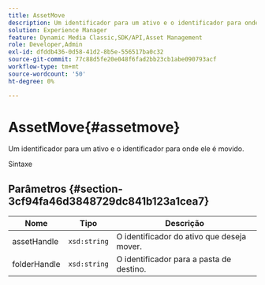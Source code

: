 ```yaml
---
title: AssetMove
description: Um identificador para um ativo e o identificador para onde ele é movido.
solution: Experience Manager
feature: Dynamic Media Classic,SDK/API,Asset Management
role: Developer,Admin
exl-id: dfddb436-0d58-41d2-8b5e-556517ba0c32
source-git-commit: 77c88d5fe20e048f6fad2bb23cb1abe090793acf
workflow-type: tm+mt
source-wordcount: '50'
ht-degree: 0%

---
```


# AssetMove{#assetmove}

Um identificador para um ativo e o identificador para onde ele é movido.

Sintaxe

## Parâmetros {#section-3cf94fa46d3848729dc841b123a1cea7}

| Nome | Tipo | Descrição |
|---|---|---|
| assetHandle | `xsd:string` | O identificador do ativo que deseja mover. |
| folderHandle | `xsd:string` | O identificador para a pasta de destino. |
